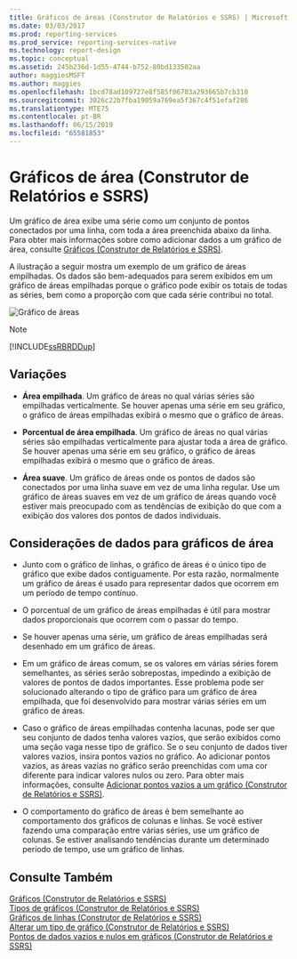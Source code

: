 ```yaml
---
title: Gráficos de áreas (Construtor de Relatórios e SSRS) | Microsoft Docs
ms.date: 03/03/2017
ms.prod: reporting-services
ms.prod_service: reporting-services-native
ms.technology: report-design
ms.topic: conceptual
ms.assetid: 245b236d-1d55-4744-b752-80bd133502aa
author: maggiesMSFT
ms.author: maggies
ms.openlocfilehash: 1bcd78ad109727e8f585f06703a293665b7cb310
ms.sourcegitcommit: 3026c22b7fba19059a769ea5f367c4f51efaf286
ms.translationtype: MTE75
ms.contentlocale: pt-BR
ms.lasthandoff: 06/15/2019
ms.locfileid: "65581853"
---
```

# <a name="area-charts-report-builder-and-ssrs"></a>Gráficos de área (Construtor de Relatórios e SSRS)
  Um gráfico de área exibe uma série como um conjunto de pontos conectados por uma linha, com toda a área preenchida abaixo da linha. Para obter mais informações sobre como adicionar dados a um gráfico de área, consulte [Gráficos &#40;Construtor de Relatórios e SSRS&#41;](../../reporting-services/report-design/charts-report-builder-and-ssrs.md).  
  
 A ilustração a seguir mostra um exemplo de um gráfico de áreas empilhadas. Os dados são bem-adequados para serem exibidos em um gráfico de áreas empilhadas porque o gráfico pode exibir os totais de todas as séries, bem como a proporção com que cada série contribui no total.  
  
 ![Gráfico de áreas](../../reporting-services/report-design/media/areachart.gif "Gráfico de áreas")  
  
> [!NOTE]  
>  [!INCLUDE[ssRBRDDup](../../includes/ssrbrddup-md.md)]  
  
## <a name="variations"></a>Variações  
  
-   **Área empilhada**. Um gráfico de áreas no qual várias séries são empilhadas verticalmente. Se houver apenas uma série em seu gráfico, o gráfico de áreas empilhadas exibirá o mesmo que o gráfico de áreas.  
  
-   **Porcentual de área empilhada**. Um gráfico de áreas no qual várias séries são empilhadas verticalmente para ajustar toda a área de gráfico. Se houver apenas uma série em seu gráfico, o gráfico de áreas empilhadas exibirá o mesmo que o gráfico de áreas.  
  
-   **Área suave**. Um gráfico de áreas onde os pontos de dados são conectados por uma linha suave em vez de uma linha regular. Use um gráfico de áreas suaves em vez de um gráfico de áreas quando você estiver mais preocupado com as tendências de exibição do que com a exibição dos valores dos pontos de dados individuais.  
  
## <a name="data-considerations-for-area-charts"></a>Considerações de dados para gráficos de área  
  
-   Junto com o gráfico de linhas, o gráfico de áreas é o único tipo de gráfico que exibe dados contiguamente. Por esta razão, normalmente um gráfico de áreas é usado para representar dados que ocorrem em um período de tempo contínuo.  
  
-   O porcentual de um gráfico de áreas empilhadas é útil para mostrar dados proporcionais que ocorrem com o passar do tempo.  
  
-   Se houver apenas uma série, um gráfico de áreas empilhadas será desenhado em um gráfico de áreas.  
  
-   Em um gráfico de áreas comum, se os valores em várias séries forem semelhantes, as séries serão sobrepostas, impedindo a exibição de valores de pontos de dados importantes. Esse problema pode ser solucionado alterando o tipo de gráfico para um gráfico de área empilhada, que foi desenvolvido para mostrar várias séries em um gráfico de áreas.  
  
-   Caso o gráfico de áreas empilhadas contenha lacunas, pode ser que seu conjunto de dados tenha valores vazios, que serão exibidos como uma seção vaga nesse tipo de gráfico. Se o seu conjunto de dados tiver valores vazios, insira pontos vazios no gráfico. Ao adicionar pontos vazios, as áreas vazias no gráfico serão preenchidas com uma cor diferente para indicar valores nulos ou zero. Para obter mais informações, consulte [Adicionar pontos vazios a um gráfico &#40;Construtor de Relatórios e SSRS&#41;](../../reporting-services/report-design/add-empty-points-to-a-chart-report-builder-and-ssrs.md).  
  
-   O comportamento do gráfico de áreas é bem semelhante ao comportamento dos gráficos de colunas e linhas. Se você estiver fazendo uma comparação entre várias séries, use um gráfico de colunas. Se estiver analisando tendências durante um determinado período de tempo, use um gráfico de linhas.  
  
## <a name="see-also"></a>Consulte Também  
 [Gráficos &#40;Construtor de Relatórios e SSRS&#41;](../../reporting-services/report-design/charts-report-builder-and-ssrs.md)   
 [Tipos de gráficos &#40;Construtor de Relatórios e SSRS&#41;](../../reporting-services/report-design/chart-types-report-builder-and-ssrs.md)   
 [Gráficos de linhas &#40;Construtor de Relatórios e SSRS&#41;](../../reporting-services/report-design/line-charts-report-builder-and-ssrs.md)   
 [Alterar um tipo de gráfico &#40;Construtor de Relatórios e SSRS&#41;](../../reporting-services/report-design/change-a-chart-type-report-builder-and-ssrs.md)   
 [Pontos de dados vazios e nulos em gráficos &#40;Construtor de Relatórios e SSRS&#41;](../../reporting-services/report-design/empty-and-null-data-points-in-charts-report-builder-and-ssrs.md)  
  
  
